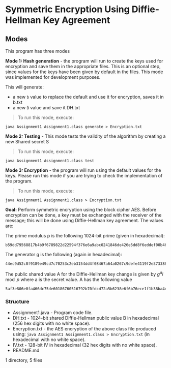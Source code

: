 # Symmetric Encryption Using Diffie-Hellman Key Agreement

## Modes

This program has three modes

**Mode 1: Hash generation** - the program will run to create the keys used for encryption and save them in the appropriate files. This is an optional step, since values for the keys have been given by default in the files. This mode was implemented for development purposes.

This will generate:

- a new `b` value to replace the default and use it for encryption, saves it in b.txt
- a new `B` value and save it DH.txt

> To run this mode, execute:

```
java Assignment1 Assignment1.class generate > Encryption.txt
```

**Mode 2: Testing** - This mode tests the vaildity of the algorithm by creating a new Shared secret S

> To run this mode, execute:

```
java Assignment1 Assignment1.class test
```

**Mode 3: Encryption** - the program will run using the default values for the keys. Please run this mode if you are trying to check the implementation of the program.

> To run this mode, execute:

```
java Assignment1 Assignment1.class > Encryption.txt
```

**Goal:** Perform symmetric encryption using the block cipher AES. Before encryption can be done, a key must be exchanged with the receiver of the message; this will be done using Diffie-Hellman key agreement. The values are:

The prime modulus p is the following 1024-bit prime (given in hexadecimal):

```
b59dd79568817b4b9f6789822d22594f376e6a9abc0241846de426e5dd8f6eddef00b465f38f509b2b18351064704fe75f012fa346c5e2c442d7c99eac79b2bc8a202c98327b96816cb8042698ed3734643c4c05164e739cb72fba24f6156b6f47a7300ef778c378ea301e1141a6b25d48f1924268c62ee8dd3134745cdf7323
```

The generator g is the following (again in hexadecimal):

```
44ec9d52c8f9189e49cd7c70253c2eb3154dd4f08467a64a0267c9defe4119f2e373388cfa350a4e66e432d638ccdc58eb703e31d4c84e50398f9f91677e88641a2d2f6157e2f4ec538088dcf5940b053c622e53bab0b4e84b1465f5738f549664bd7430961d3e5a2e7bceb62418db747386a58ff267a9939833beefb7a6fd68
```

The public shared value A for the Diffie-Hellman key change is given by $g^ai \mod p$ where a is the secret value. A has the following value

```
5af3e806e0fa466dc75de60186760516792b70fdcd72a5b6238e6f6b76ece1f1b38ba4e210f61a2b84ef1b5dc4151e799485b2171fcf318f86d42616b8fd8111d59552e4b5f228ee838d535b4b987f1eaf3e5de3ea0c403a6c38002b49eade15171cb861b367732460e3a9842b532761c16218c4fea51be8ea0248385f6bac0d
```

### Structure

- Assignment1.java - Program code file.
- DH.txt - 1024-bit shared Diffie-Hellman public value B in hexadecimal (256 hex digits with no white space).
- Encryption.txt - the AES encryption of the above class file produced using: `java Assignment1 Assignment1.class > Encryption.txt` (in hexadecimal with no white space).
- IV.txt - 128-bit IV in hexadecimal (32 hex digits with no white space).
- README.md

1 directory, 5 files
